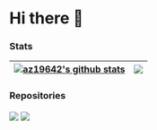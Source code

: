 # Hi there 👋

### Stats
| <a href=""><img align="center" src="https://github-readme-stats.vercel.app/api?username=az19642&show_icons=true&include_all_commits=true&theme=buey&bg_color=white&hide_border=true" alt="az19642's github stats" /></a> | <a href=""><img align="center" src="https://github-readme-stats.vercel.app/api/top-langs/?username=az19642&theme=buey&bg_color=white&hide_border=true" /></a> |
| ------------- | ------------- |

### Repositories
<a href="https://github.com/az19642/personal-website"><img align="center" src="https://github-readme-stats.vercel.app/api/pin/?username=az19642&repo=personal-website&theme=buey&bg_color=white" /></a>
<a href="https://github.com/az19642/steam-scraper"><img align="center" src="https://github-readme-stats.vercel.app/api/pin/?username=az19642&repo=steam-scraper&theme=buey&bg_color=white" /></a>


<!--
**az19642/az19642** is a ✨ _special_ ✨ repository because its `README.md` (this file) appears on your GitHub profile.

Here are some ideas to get you started:

- 🔭 I’m currently working on ...
- 🌱 I’m currently learning ...
- 👯 I’m looking to collaborate on ...
- 🤔 I’m looking for help with ...
- 💬 Ask me about ...
- 📫 How to reach me: ...
- 😄 Pronouns: ...
- ⚡ Fun fact: ...
-->
